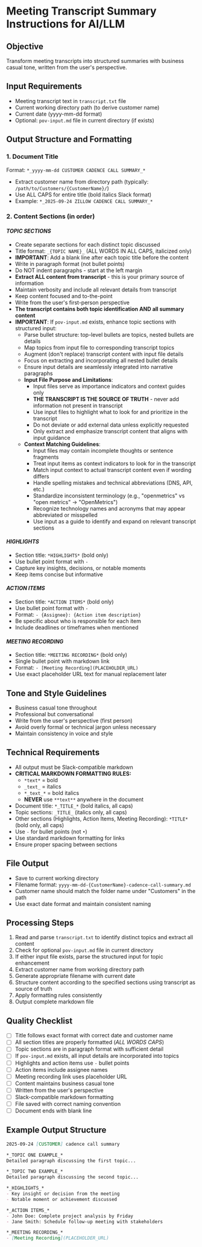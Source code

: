 # Meeting Transcript Summary Instructions for AI/LLM

## Objective
Transform meeting transcripts into structured summaries with business casual tone, written from the user's perspective.

## Input Requirements
- Meeting transcript text in `transcript.txt` file
- Current working directory path (to derive customer name)
- Current date (yyyy-mm-dd format)
- Optional: `pov-input.md` file in current directory (if exists)

## Output Structure and Formatting

### 1. Document Title
Format: `*_yyyy-mm-dd CUSTOMER CADENCE CALL SUMMARY_*`
- Extract customer name from directory path (typically: `/path/to/Customers/{CustomerName}/`)
- Use ALL CAPS for entire title (bold italics Slack format)
- Example: `*_2025-09-24 ZILLOW CADENCE CALL SUMMARY_*`

### 2. Content Sections (in order)

#### ***TOPIC SECTIONS***
- Create separate sections for each distinct topic discussed
- Title format: `_{TOPIC NAME}_` (ALL WORDS IN ALL CAPS, italicized only)
- **IMPORTANT**: Add a blank line after each topic title before the content
- Write in paragraph format (not bullet points)
- Do NOT indent paragraphs - start at the left margin
- **Extract ALL content from transcript** - this is your primary source of information
- Maintain verbosity and include all relevant details from transcript
- Keep content focused and to-the-point
- Write from the user's first-person perspective
- **The transcript contains both topic identification AND all summary content**
- **IMPORTANT**: If `pov-input.md` exists, enhance topic sections with structured input:
  - Parse bullet structure: top-level bullets are topics, nested bullets are details
  - Map topics from input file to corresponding transcript topics
  - Augment (don't replace) transcript content with input file details
  - Focus on extracting and incorporating all nested bullet details
  - Ensure input details are seamlessly integrated into narrative paragraphs
  - **Input File Purpose and Limitations**:
    - Input files serve as importance indicators and context guides only
    - **THE TRANSCRIPT IS THE SOURCE OF TRUTH** - never add information not present in transcript
    - Use input files to highlight what to look for and prioritize in the transcript
    - Do not deviate or add external data unless explicitly requested
    - Only extract and emphasize transcript content that aligns with input guidance
  - **Context Matching Guidelines**:
    - Input files may contain incomplete thoughts or sentence fragments
    - Treat input items as context indicators to look for in the transcript
    - Match input context to actual transcript content even if wording differs
    - Handle spelling mistakes and technical abbreviations (DNS, API, etc.)
    - Standardize inconsistent terminology (e.g., "openmetrics" vs "open metrics" → "OpenMetrics")
    - Recognize technology names and acronyms that may appear abbreviated or misspelled
    - Use input as a guide to identify and expand on relevant transcript sections

#### ***HIGHLIGHTS***
- Section title: `*HIGHLIGHTS*` (bold only)
- Use bullet point format with `-`
- Capture key insights, decisions, or notable moments
- Keep items concise but informative

#### ***ACTION ITEMS***
- Section title: `*ACTION ITEMS*` (bold only)
- Use bullet point format with `-`
- Format: `- {Assignee}: {Action item description}`
- Be specific about who is responsible for each item
- Include deadlines or timeframes when mentioned

#### ***MEETING RECORDING***
- Section title: `*MEETING RECORDING*` (bold only)
- Single bullet point with markdown link
- Format: `- [Meeting Recording](PLACEHOLDER_URL)`
- Use exact placeholder URL text for manual replacement later

## Tone and Style Guidelines
- Business casual tone throughout
- Professional but conversational
- Write from the user's perspective (first person)
- Avoid overly formal or technical jargon unless necessary
- Maintain consistency in voice and style

## Technical Requirements
- All output must be Slack-compatible markdown
- **CRITICAL MARKDOWN FORMATTING RULES:**
  - `*text*` = bold
  - `_text_` = italics
  - `*_text_*` = bold italics
  - **NEVER** use `**text**` anywhere in the document
- Document title: `*_TITLE_*` (bold italics, all caps)
- Topic sections: `_TITLE_` (italics only, all caps)
- Other sections (Highlights, Action Items, Meeting Recording): `*TITLE*` (bold only, all caps)
- Use `-` for bullet points (not `•`)
- Use standard markdown formatting for links
- Ensure proper spacing between sections

## File Output
- Save to current working directory
- Filename format: `yyyy-mm-dd-{CustomerName}-cadence-call-summary.md`
- Customer name should match the folder name under "Customers" in the path
- Use exact date format and maintain consistent naming

## Processing Steps
1. Read and parse `transcript.txt` to identify distinct topics and extract all content
2. Check for optional `pov-input.md` file in current directory
3. If either input file exists, parse the structured input for topic enhancement
4. Extract customer name from working directory path
5. Generate appropriate filename with current date
6. Structure content according to the specified sections using transcript as source of truth
7. Apply formatting rules consistently
8. Output complete markdown file

## Quality Checklist
- [ ] Title follows exact format with correct date and customer name
- [ ] All section titles are properly formatted (*_ALL WORDS CAPS_*)
- [ ] Topic sections are in paragraph format with sufficient detail
- [ ] If `pov-input.md` exists, all input details are incorporated into topics
- [ ] Highlights and action items use `-` bullet points
- [ ] Action items include assignee names
- [ ] Meeting recording link uses placeholder URL
- [ ] Content maintains business casual tone
- [ ] Written from the user's perspective
- [ ] Slack-compatible markdown formatting
- [ ] File saved with correct naming convention
- [ ] Document ends with blank line

## Example Output Structure
```markdown
2025-09-24 [CUSTOMER] cadence call summary

*_TOPIC ONE EXAMPLE_*
Detailed paragraph discussing the first topic...

*_TOPIC TWO EXAMPLE_*
Detailed paragraph discussing the second topic...

*_HIGHLIGHTS_*
- Key insight or decision from the meeting
- Notable moment or achievement discussed

*_ACTION ITEMS_*
- John Doe: Complete project analysis by Friday
- Jane Smith: Schedule follow-up meeting with stakeholders

*_MEETING RECORDING_*
- [Meeting Recording](PLACEHOLDER_URL)

```
